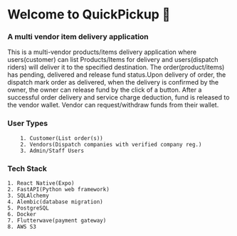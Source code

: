 # Welcome to QuickPickup 👋

### A multi vendor item delivery application

This is a multi-vendor products/items delivery application where users(customer) can list
Products/Items for delivery and users(dispatch riders) will deliver it to the specified destination.
The order(product/items) has pending, delivered and release fund status.Upon delivery of order, the dispatch
mark order as delivered, when the delivery is confirmed by the owner, the owner can release fund by the click of a button.
After a successful order delivery and service charge deduction, fund is released to the vendor wallet. Vendor can request/withdraw funds from their
wallet.

### User Types

        1. Customer(List order(s))
        2. Vendors(Dispatch companies with verified company reg.)
        3. Admin/Staff Users

### Tech Stack

    1. React Native(Expo)
    2. FastAPI(Python web framework)
    3. SQLAlchemy
    4. Alembic(database migration)
    5. PostgreSQL
    6. Docker
    7. Flutterwave(payment gateway)
    8. AWS S3
